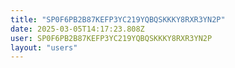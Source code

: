 ```yaml
---
title: "SP0F6PB2B87KEFP3YC219YQBQSKKKY8RXR3YN2P"
date: 2025-03-05T14:17:23.808Z
user: SP0F6PB2B87KEFP3YC219YQBQSKKKY8RXR3YN2P
layout: "users"
---
```

    